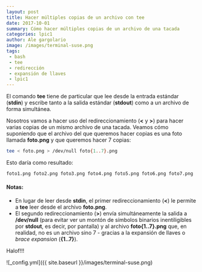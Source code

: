 ```yaml
---
layout: post
title: Hacer múltiples copias de un archivo con tee
date: 2017-10-01
summary: Cómo hacer múltiples copias de un archivo de una tacada 
categories: lpic1
author: Ale gargolario
image: /images/terminal-suse.png
tags:
 - bash
 - tee
 - redirección
 - expansión de llaves
 - lpic1
---
```

El comando **tee** tiene de particular que lee desde la entrada estándar (**stdin**) y escribe tanto a la salida estándar
(**stdout**) como a un archivo de forma simultánea. 

Nosotros vamos a hacer uso del redireccionamiento (**<** y **>**) para hacer varias copias de un mismo archivo de una tacada.
Veamos cómo suponiendo que el archivo del que queremos hacer copias es una foto llamada **foto.png** y que queremos hacer 
7 copias:

``` bash
tee < foto.png > /dev/null foto{1..7}.png
```
Esto daría como resultado:

``` bash
foto1.png foto2.png foto3.png foto4.png foto5.png foto6.png foto7.png
```
#### Notas:
+ En lugar de leer desde **stdin**, el primer redireccionamiento (**<**) le permite a **tee** leer desde el archivo **foto.png**.
+ El segundo redireccionamiento (**>**) envía simultáneamente la salida a **/dev/null** (para evitar ver un montón de símbolos
binarios inentiligibles por **stdout**, es decir, por pantalla) y al archivo **foto{1..7}.png** que, en realidad, no es un archivo
sino 7 - gracias a la expansión de llaves o *brace expansion* (**{1..7}**).

Halof!!!

![_config.yml]({{ site.baseurl }}/images/terminal-suse.png)
